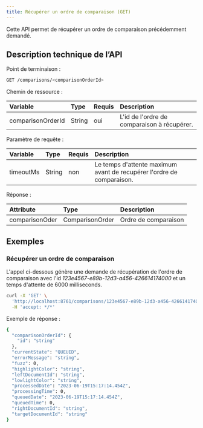 ```yaml
---
title: Récupérer un ordre de comparaison (GET)
---
```


Cette API permet de récupérer un ordre de comparaison précédemment demandé.

## Description technique de l’API

Point de terminaison :
```bash
GET /comparisons/<comparisonOrderId>
```

Chemin de ressource :

| Variable             | Type     | Requis  | Description                                                           |
| :------------------- |:---------|:--------|:----------------------------------------------------------------------|
| comparisonOrderId    | String   | oui     | L'id de l'ordre de comparaison à récupérer.                           |

Paramètre de requête :

| Variable             | Type     | Requis  | Description                                                           |
| :------------------- |:---------|:--------|:----------------------------------------------------------------------|
| timeoutMs            | String   | non     | Le temps d'attente maximum avant de recupérer l'ordre de comparaison. |

Réponse :

| Attribute             | Type                  | Description          |
| :-------------------- | :-------------------- |:---------------------|
| comparisonOder        | ComparisonOrder       | Ordre de comparaison |

## Exemples

### Récupérer un ordre de comparaison

L'appel ci-dessous génère une demande de récupération de l'ordre de comparaison avec l'id _123e4567-e89b-12d3-a456-426614174000_ et un temps d'attente de 6000 milliseconds.

```bash
curl -X 'GET' \
  'http://localhost:8761/comparisons/123e4567-e89b-12d3-a456-426614174000?timeoutMs=6000' \
  -H 'accept: */*'
```


Exemple de réponse :

```bash
{
  "comparisonOrderId": {
    "id": "string"
  },
  "currentState": "QUEUED",
  "errorMessage": "string",
  "fuzz": 0,
  "highlightColor": "string",
  "leftDocumentId": "string",
  "lowlightColor": "string",
  "processedDate": "2023-06-19T15:17:14.454Z",
  "processingTime": 0,
  "queuedDate": "2023-06-19T15:17:14.454Z",
  "queuedTime": 0,
  "rightDocumentId": "string",
  "targetDocumentId": "string"
}
```
